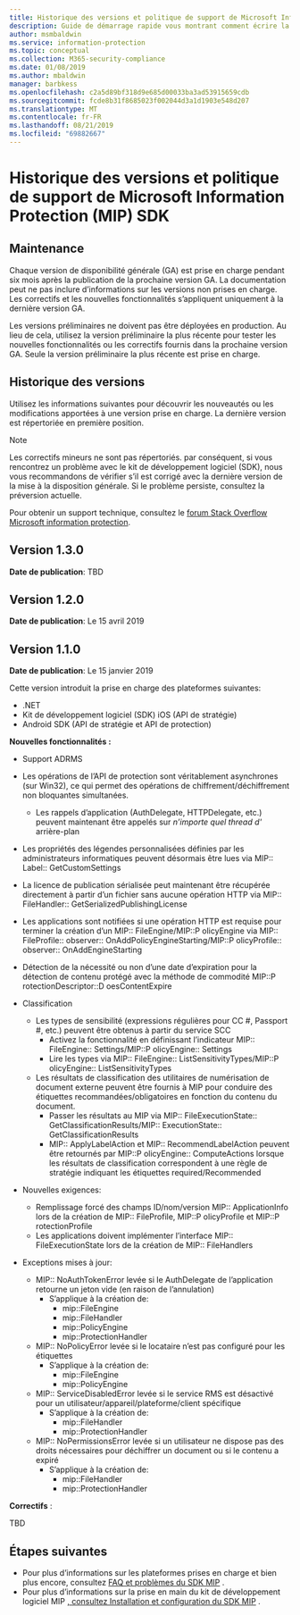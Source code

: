 ```yaml
---
title: Historique des versions et politique de support de Microsoft Information Protection (MIP) SDK
description: Guide de démarrage rapide vous montrant comment écrire la logique d’initialisation pour des applications clientes du kit SDK Microsoft Information Protection (MIP).
author: msmbaldwin
ms.service: information-protection
ms.topic: conceptual
ms.collection: M365-security-compliance
ms.date: 01/08/2019
ms.author: mbaldwin
manager: barbkess
ms.openlocfilehash: c2a5d89bf318d9e685d00033ba3ad53915659cdb
ms.sourcegitcommit: fcde8b31f8685023f002044d3a1d1903e548d207
ms.translationtype: MT
ms.contentlocale: fr-FR
ms.lasthandoff: 08/21/2019
ms.locfileid: "69882667"
---
```

# <a name="microsoft-information-protection-mip-sdk-version-release-history-and-support-policy"></a>Historique des versions et politique de support de Microsoft Information Protection (MIP) SDK

## <a name="servicing"></a>Maintenance 

Chaque version de disponibilité générale (GA) est prise en charge pendant six mois après la publication de la prochaine version GA. La documentation peut ne pas inclure d’informations sur les versions non prises en charge. Les correctifs et les nouvelles fonctionnalités s’appliquent uniquement à la dernière version GA.

Les versions préliminaires ne doivent pas être déployées en production. Au lieu de cela, utilisez la version préliminaire la plus récente pour tester les nouvelles fonctionnalités ou les correctifs fournis dans la prochaine version GA. Seule la version préliminaire la plus récente est prise en charge.

## <a name="release-history"></a>Historique des versions

Utilisez les informations suivantes pour découvrir les nouveautés ou les modifications apportées à une version prise en charge. La dernière version est répertoriée en première position. 

> [!NOTE]
> Les correctifs mineurs ne sont pas répertoriés. par conséquent, si vous rencontrez un problème avec le kit de développement logiciel (SDK), nous vous recommandons de vérifier s’il est corrigé avec la dernière version de la mise à la disposition générale. Si le problème persiste, consultez la préversion actuelle.
>  
> Pour obtenir un support technique, consultez le [forum Stack Overflow Microsoft information protection](https://stackoverflow.com/questions/tagged/microsoft-information-protection). 


## <a name="version-130"></a>Version 1.3.0

**Date de publication**: TBD

## <a name="version-120"></a>Version 1.2.0

**Date de publication**: Le 15 avril 2019

## <a name="version-110"></a>Version 1.1.0

**Date de publication**: Le 15 janvier 2019

Cette version introduit la prise en charge des plateformes suivantes:

  - .NET
  - Kit de développement logiciel (SDK) iOS (API de stratégie)
  - Android SDK (API de stratégie et API de protection)

**Nouvelles fonctionnalités :**

- Support ADRMS
- Les opérations de l’API de protection sont véritablement asynchrones (sur Win32), ce qui permet des opérations de chiffrement/déchiffrement non bloquantes simultanées.
  - Les rappels d’application (AuthDelegate, HTTPDelegate, etc.) peuvent maintenant être appelés sur *n’importe quel thread d'* arrière-plan
- Les propriétés des légendes personnalisées définies par les administrateurs informatiques peuvent désormais être lues via MIP:: Label:: GetCustomSettings
- La licence de publication sérialisée peut maintenant être récupérée directement à partir d’un fichier sans aucune opération HTTP via MIP:: FileHandler:: GetSerializedPublishingLicense
- Les applications sont notifiées si une opération HTTP est requise pour terminer la création d’un MIP:: FileEngine/MIP::P olicyEngine via MIP:: FileProfile:: observer:: OnAddPolicyEngineStarting/MIP::P olicyProfile:: observer:: OnAddEngineStarting
- Détection de la nécessité ou non d’une date d’expiration pour la détection de contenu protégé avec la méthode de commodité MIP::P rotectionDescriptor::D oesContentExpire
- Classification
  - Les types de sensibilité (expressions régulières pour CC #, Passport #, etc.) peuvent être obtenus à partir du service SCC
    - Activez la fonctionnalité en définissant l’indicateur MIP:: FileEngine:: Settings/MIP::P olicyEngine:: Settings
    - Lire les types via MIP:: FileEngine:: ListSensitivityTypes/MIP::P olicyEngine:: ListSensitivityTypes
  - Les résultats de classification des utilitaires de numérisation de document externe peuvent être fournis à MIP pour conduire des étiquettes recommandées/obligatoires en fonction du contenu du document.
    - Passer les résultats au MIP via MIP:: FileExecutionState:: GetClassificationResults/MIP:: ExecutionState:: GetClassificationResults
    - MIP:: ApplyLabelAction et MIP:: RecommendLabelAction peuvent être retournés par MIP::P olicyEngine:: ComputeActions lorsque les résultats de classification correspondent à une règle de stratégie indiquant les étiquettes required/Recommended

- Nouvelles exigences:
  - Remplissage forcé des champs ID/nom/version MIP:: ApplicationInfo lors de la création de MIP:: FileProfile, MIP::P olicyProfile et MIP::P rotectionProfile
  - Les applications doivent implémenter l’interface MIP:: FileExecutionState lors de la création de MIP:: FileHandlers
  
- Exceptions mises à jour:
  - MIP:: NoAuthTokenError levée si le AuthDelegate de l’application retourne un jeton vide (en raison de l’annulation)
    - S’applique à la création de:
      - mip::FileEngine
      - mip::FileHandler
      - mip::PolicyEngine
      - mip::ProtectionHandler
  - MIP:: NoPolicyError levée si le locataire n’est pas configuré pour les étiquettes
    - S’applique à la création de:
      - mip::FileEngine
      - mip::PolicyEngine
  - MIP:: ServiceDisabledError levée si le service RMS est désactivé pour un utilisateur/appareil/plateforme/client spécifique
    - S’applique à la création de:
      - mip::FileHandler
      - mip::ProtectionHandler
  - MIP:: NoPermissionsError levée si un utilisateur ne dispose pas des droits nécessaires pour déchiffrer un document ou si le contenu a expiré
    - S’applique à la création de:
      - mip::FileHandler
      - mip::ProtectionHandler

**Correctifs** :

TBD

## <a name="next-steps"></a>Étapes suivantes

- Pour plus d’informations sur les plateformes prises en charge et bien plus encore, consultez [FAQ et problèmes du SDK MIP](faqs-known-issues.md) .
- Pour plus d’informations sur la prise en main du kit de développement logiciel MIP [, consultez Installation et configuration du SDK MIP](setup-configure-mip.md) .
